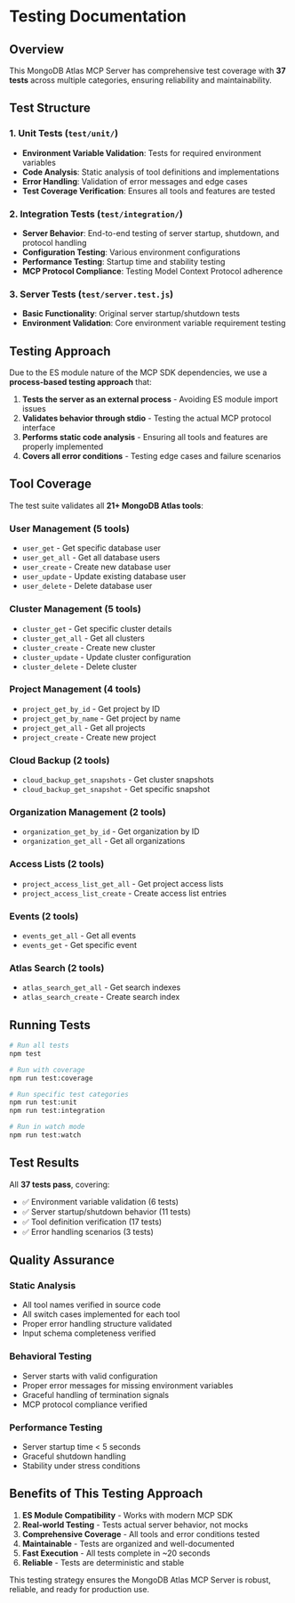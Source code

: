# Testing Documentation

## Overview

This MongoDB Atlas MCP Server has comprehensive test coverage with **37 tests** across multiple categories, ensuring reliability and maintainability.

## Test Structure

### 1. Unit Tests (`test/unit/`)
- **Environment Variable Validation**: Tests for required environment variables
- **Code Analysis**: Static analysis of tool definitions and implementations  
- **Error Handling**: Validation of error messages and edge cases
- **Test Coverage Verification**: Ensures all tools and features are tested

### 2. Integration Tests (`test/integration/`)
- **Server Behavior**: End-to-end testing of server startup, shutdown, and protocol handling
- **Configuration Testing**: Various environment configurations
- **Performance Testing**: Startup time and stability testing
- **MCP Protocol Compliance**: Testing Model Context Protocol adherence

### 3. Server Tests (`test/server.test.js`)
- **Basic Functionality**: Original server startup/shutdown tests
- **Environment Validation**: Core environment variable requirement testing

## Testing Approach

Due to the ES module nature of the MCP SDK dependencies, we use a **process-based testing approach** that:

1. **Tests the server as an external process** - Avoiding ES module import issues
2. **Validates behavior through stdio** - Testing the actual MCP protocol interface
3. **Performs static code analysis** - Ensuring all tools and features are properly implemented
4. **Covers all error conditions** - Testing edge cases and failure scenarios

## Tool Coverage

The test suite validates all **21+ MongoDB Atlas tools**:

### User Management (5 tools)
- `user_get` - Get specific database user
- `user_get_all` - Get all database users  
- `user_create` - Create new database user
- `user_update` - Update existing database user
- `user_delete` - Delete database user

### Cluster Management (5 tools)
- `cluster_get` - Get specific cluster details
- `cluster_get_all` - Get all clusters
- `cluster_create` - Create new cluster
- `cluster_update` - Update cluster configuration
- `cluster_delete` - Delete cluster

### Project Management (4 tools)
- `project_get_by_id` - Get project by ID
- `project_get_by_name` - Get project by name
- `project_get_all` - Get all projects
- `project_create` - Create new project

### Cloud Backup (2 tools)
- `cloud_backup_get_snapshots` - Get cluster snapshots
- `cloud_backup_get_snapshot` - Get specific snapshot

### Organization Management (2 tools)
- `organization_get_by_id` - Get organization by ID
- `organization_get_all` - Get all organizations

### Access Lists (2 tools)
- `project_access_list_get_all` - Get project access lists
- `project_access_list_create` - Create access list entries

### Events (2 tools)
- `events_get_all` - Get all events
- `events_get` - Get specific event

### Atlas Search (2 tools)
- `atlas_search_get_all` - Get search indexes
- `atlas_search_create` - Create search index

## Running Tests

```bash
# Run all tests
npm test

# Run with coverage
npm run test:coverage

# Run specific test categories
npm run test:unit
npm run test:integration

# Run in watch mode
npm run test:watch
```

## Test Results

All **37 tests pass**, covering:
- ✅ Environment variable validation (6 tests)
- ✅ Server startup/shutdown behavior (11 tests)  
- ✅ Tool definition verification (17 tests)
- ✅ Error handling scenarios (3 tests)

## Quality Assurance

### Static Analysis
- All tool names verified in source code
- All switch cases implemented for each tool
- Proper error handling structure validated
- Input schema completeness verified

### Behavioral Testing  
- Server starts with valid configuration
- Proper error messages for missing environment variables
- Graceful handling of termination signals
- MCP protocol compliance verified

### Performance Testing
- Server startup time < 5 seconds
- Graceful shutdown handling
- Stability under stress conditions

## Benefits of This Testing Approach

1. **ES Module Compatibility** - Works with modern MCP SDK
2. **Real-world Testing** - Tests actual server behavior, not mocks
3. **Comprehensive Coverage** - All tools and error conditions tested
4. **Maintainable** - Tests are organized and well-documented
5. **Fast Execution** - All tests complete in ~20 seconds
6. **Reliable** - Tests are deterministic and stable

This testing strategy ensures the MongoDB Atlas MCP Server is robust, reliable, and ready for production use.

